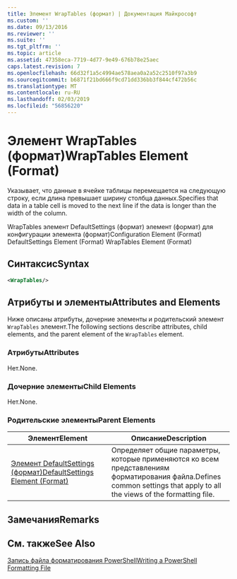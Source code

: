 ```yaml
---
title: Элемент WrapTables (формат) | Документация Майкрософт
ms.custom: ''
ms.date: 09/13/2016
ms.reviewer: ''
ms.suite: ''
ms.tgt_pltfrm: ''
ms.topic: article
ms.assetid: 47358eca-7719-4d77-9e49-676b78e25aec
caps.latest.revision: 7
ms.openlocfilehash: 66d32f1a5c4994ae578aea0a2a52c2510f97a3b9
ms.sourcegitcommit: b6871f21bd666f9cd71dd336bb3f844cf472b56c
ms.translationtype: MT
ms.contentlocale: ru-RU
ms.lasthandoff: 02/03/2019
ms.locfileid: "56856220"
---
```

# <a name="wraptables-element-format"></a><span data-ttu-id="6e5a2-102">Элемент WrapTables (формат)</span><span class="sxs-lookup"><span data-stu-id="6e5a2-102">WrapTables Element (Format)</span></span>

<span data-ttu-id="6e5a2-103">Указывает, что данные в ячейке таблицы перемещается на следующую строку, если длина превышает ширину столбца данных.</span><span class="sxs-lookup"><span data-stu-id="6e5a2-103">Specifies that data in a table cell is moved to the next line if the data is longer than the width of the column.</span></span>

<span data-ttu-id="6e5a2-104">WrapTables элемент DefaultSettings (формат) элемент (формат) для конфигурации элемента (формат)</span><span class="sxs-lookup"><span data-stu-id="6e5a2-104">Configuration Element (Format) DefaultSettings Element (Format) WrapTables Element (Format)</span></span>

## <a name="syntax"></a><span data-ttu-id="6e5a2-105">Синтаксис</span><span class="sxs-lookup"><span data-stu-id="6e5a2-105">Syntax</span></span>

```xml
<WrapTables/>
```

## <a name="attributes-and-elements"></a><span data-ttu-id="6e5a2-106">Атрибуты и элементы</span><span class="sxs-lookup"><span data-stu-id="6e5a2-106">Attributes and Elements</span></span>

<span data-ttu-id="6e5a2-107">Ниже описаны атрибуты, дочерние элементы и родительский элемент `WrapTables` элемент.</span><span class="sxs-lookup"><span data-stu-id="6e5a2-107">The following sections describe attributes, child elements, and the parent element of the `WrapTables` element.</span></span>

### <a name="attributes"></a><span data-ttu-id="6e5a2-108">Атрибуты</span><span class="sxs-lookup"><span data-stu-id="6e5a2-108">Attributes</span></span>

<span data-ttu-id="6e5a2-109">Нет.</span><span class="sxs-lookup"><span data-stu-id="6e5a2-109">None.</span></span>

### <a name="child-elements"></a><span data-ttu-id="6e5a2-110">Дочерние элементы</span><span class="sxs-lookup"><span data-stu-id="6e5a2-110">Child Elements</span></span>

<span data-ttu-id="6e5a2-111">Нет.</span><span class="sxs-lookup"><span data-stu-id="6e5a2-111">None.</span></span>

### <a name="parent-elements"></a><span data-ttu-id="6e5a2-112">Родительские элементы</span><span class="sxs-lookup"><span data-stu-id="6e5a2-112">Parent Elements</span></span>

|<span data-ttu-id="6e5a2-113">Элемент</span><span class="sxs-lookup"><span data-stu-id="6e5a2-113">Element</span></span>|<span data-ttu-id="6e5a2-114">Описание</span><span class="sxs-lookup"><span data-stu-id="6e5a2-114">Description</span></span>|
|-------------|-----------------|
|[<span data-ttu-id="6e5a2-115">Элемент DefaultSettings (формат)</span><span class="sxs-lookup"><span data-stu-id="6e5a2-115">DefaultSettings Element (Format)</span></span>](./defaultsettings-element-format.md)|<span data-ttu-id="6e5a2-116">Определяет общие параметры, которые применяются ко всем представлениям форматирования файла.</span><span class="sxs-lookup"><span data-stu-id="6e5a2-116">Defines common settings that apply to all the views of the formatting file.</span></span>|

## <a name="remarks"></a><span data-ttu-id="6e5a2-117">Замечания</span><span class="sxs-lookup"><span data-stu-id="6e5a2-117">Remarks</span></span>

## <a name="see-also"></a><span data-ttu-id="6e5a2-118">См. также</span><span class="sxs-lookup"><span data-stu-id="6e5a2-118">See Also</span></span>

[<span data-ttu-id="6e5a2-119">Запись файла форматирования PowerShell</span><span class="sxs-lookup"><span data-stu-id="6e5a2-119">Writing a PowerShell Formatting File</span></span>](./writing-a-powershell-formatting-file.md)
